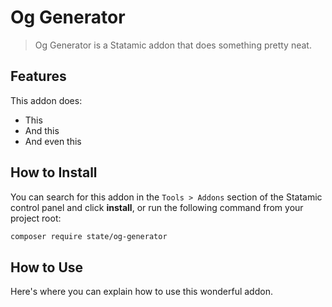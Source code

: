 # Og Generator

> Og Generator is a Statamic addon that does something pretty neat.

## Features

This addon does:

- This
- And this
- And even this

## How to Install

You can search for this addon in the `Tools > Addons` section of the Statamic control panel and click **install**, or run the following command from your project root:

``` bash
composer require state/og-generator
```

## How to Use

Here's where you can explain how to use this wonderful addon.
